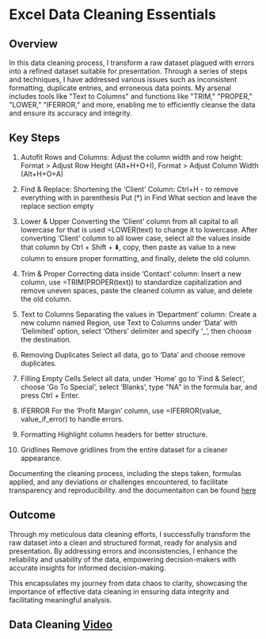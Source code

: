 # Excel Data Cleaning Essentials

## Overview

In this data cleaning process, I transform a raw dataset plagued with errors into a refined dataset suitable for presentation. Through a series of steps and techniques, I have addressed various issues such as inconsistent formatting, duplicate entries, and erroneous data points. My arsenal includes tools like "Text to Columns" and functions like "TRIM," "PROPER," "LOWER," "IFERROR," and more, enabling me to efficiently cleanse the data and ensure its accuracy and integrity.

## Key Steps

1. Autofit Rows and Columns:
Adjust the column width and row height:
Format > Adjust Row Height (Alt+H+O+I),
Format > Adjust Column Width (Alt+H+O+A)

2. Find & Replace:
Shortening the ‘Client’ Column:
Ctrl+H - to remove everything with in parenthesis
Put (*) in Find What section and leave the replace section empty

3. Lower & Upper
Converting the ‘Client’ column from all capital to all lowercase for that is used =LOWER(text) to change it to lowercase.
After converting ‘Client’ column to all lower case, select all the values inside that column by Ctrl + Shift + ⬇️, copy, then paste as value to a new column to ensure proper formatting, and finally, delete the old column.

4. Trim & Proper
Correcting data inside ‘Contact’ column:
Insert a new column, use =TRIM(PROPER(text)) to standardize capitalization and remove uneven spaces, paste the cleaned column as value, and delete the old column.

5. Text to Columns
Separating the values in ‘Department’ column:
Create a new column named Region, use Text to Columns under ‘Data’ with ‘Delimited’ option, select ‘Others’ delimiter and specify ‘_’, then choose the destination.

6. Removing Duplicates
Select all data, go to ‘Data’ and choose remove duplicates.

7. Filling Empty Cells
Select all data, under ‘Home’ go to ‘Find & Select’, choose ‘Go To Special’, select ‘Blanks’, type "NA" in the formula bar, and press Ctrl + Enter.

8. IFERROR
For the ‘Profit Margin’ column, use =IFERROR(value, value_if_error) to handle errors.

9. Formatting
Highlight column headers for better structure.

10. Gridlines
Remove gridlines from the entire dataset for a cleaner appearance.

Documenting the cleaning process, including the steps taken, formulas applied, and any deviations or challenges encountered, to facilitate transparency and reproducibility.
and the documentaiton can be found [here](https://docs.google.com/document/d/1_pSwzm_xOeKFgSp4P51mocSa29R4VGJut4gvl1oPIjM/edit#heading=h.ju77fbdmm9qy)

## Outcome

Through my meticulous data cleaning efforts, I successfully transform the raw dataset into a clean and structured format, ready for analysis and presentation. By addressing errors and inconsistencies, I enhance the reliability and usability of the data, empowering decision-makers with accurate insights for informed decision-making.

This encapsulates my journey from data chaos to clarity, showcasing the importance of effective data cleaning in ensuring data integrity and facilitating meaningful analysis.

## Data Cleaning [Video](https://screenapp.io/app/#/shared/09b99a56-c8b9-4d97-a096-7888150fecb5) 
